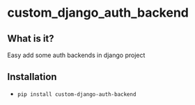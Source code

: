 # custom_django_auth_backend

## What is it?
  Easy add some auth backends in django project

## Installation
  * `pip install custom-django-auth-backend`
